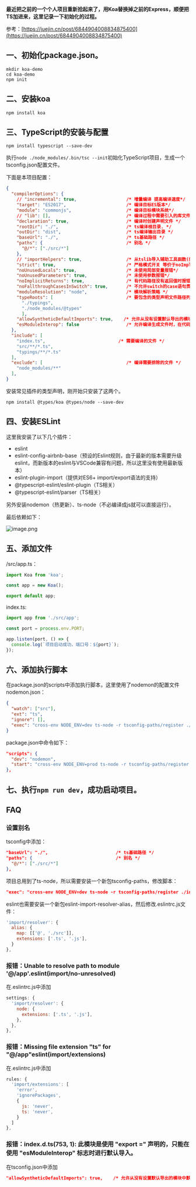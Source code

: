 **最近把之前的一个个人项目重新拾起来了，用Koa替换掉之前的Express，顺便把TS加进来，这里记录一下初始化的过程。**

参考：[https://juejin.cn/post/6844904008834875400](https://juejin.cn/post/6844904008834875400)

## 一、初始化package.json。

```
mkdir koa-demo
cd koa-demo
npm init
```

## 二、安装koa

```npm install koa```

## 三、TypeScript的安装与配置

```npm install typescript --save-dev```

执行```node ./node_modules/.bin/tsc --init```初始化TypeScript项目，生成一个tsconfig.json配置文件。

下面是本项目配置：

```json
{
  "compilerOptions": {
    // "incremental": true,                   /* 增量编译 提高编译速度*/
    "target": "ES2017",                       /* 编译目标ES版本*/
    "module": "commonjs",                     /* 编译目标模块系统*/
    // "lib": [],                             /* 编译过程中需要引入的库文件列表*/
    "declaration": true,                      /* 编译时创建声明文件 */
    "rootDir": "./",                          /* ts编译根目录. */
    "outDir": "dist",                         /* ts编译输出目录 */
    "baseUrl": "./",                          /* ts基础路径 */
    "paths": {                                /* 别名 */
      "@/*": ["./src/*"]
    },
    // "importHelpers": true,                 /* 从tslib导入辅助工具函数(如__importDefault)*/
    "strict": true,                           /* 严格模式开关 等价于noImplicitAny、strictNullChecks、strictFunctionTypes、strictBindCallApply等设置true */
    "noUnusedLocals": true,                   /* 未使用局部变量报错*/
    "noUnusedParameters": true,               /* 未使用参数报错*/
    "noImplicitReturns": true,                /* 有代码路径没有返回值时报错*/
    "noFallthroughCasesInSwitch": true,       /* 不允许switch的case语句贯穿*/
    "moduleResolution": "node",               /* 模块解析策略 */
    "typeRoots": [                            /* 要包含的类型声明文件路径列表*/
      "./typings",
      "./node_modules/@types"
      ],                      
    "allowSyntheticDefaultImports": true,    /* 允许从没有设置默认导出的模块中默认导入，仅用于提示，不影响编译结果*/
    "esModuleInterop": false                  /* 允许编译生成文件时，在代码中注入工具类(__importDefault、__importStar)对ESM与commonjs混用情况做兼容处理*/
  },
  "include": [    
    "index.ts",                            /* 需要编译的文件 */
    "src/**/*.ts",
    "typings/**/*.ts"
  ],
  "exclude": [                                /* 编译需要排除的文件 */
    "node_modules/**"
  ],
}
```

安装常见插件的类型声明，刚开始只安装了这两个。

```npm install @types/koa @types/node --save-dev```

## 四、安装ESLint

这里我安装了以下几个插件：

* eslint
* eslint-config-airbnb-base（预设的Eslint规则，由于最新的版本需要升级eslint，而新版本的eslint与VSCode兼容有问题，所以这里没有使用最新版本）
* eslint-plugin-import（提供对ES6+ import/export语法的支持）
* @typescript-eslint/eslint-plugin（TS相关）
* @typescript-eslint/parser（TS相关）

另外安装nodemon（热更新）、ts-node（不必编译成js就可以直接运行）。

最后依赖如下：

![image.png](https://p9-juejin.byteimg.com/tos-cn-i-k3u1fbpfcp/7b3599fd91e241dfa06746714a1afc6a~tplv-k3u1fbpfcp-watermark.image?)

## 五、添加文件

/src/app.ts：

```javascript
import Koa from 'koa';

const app = new Koa();

export default app;
```

index.ts:

```javascript
import app from './src/app';

const port = process.env.PORT;

app.listen(port, () => {
  console.log(`项目启动成功，端口号：${port}`);
});
```

## 六、添加执行脚本

在package.json的scripts中添加执行脚本，这里使用了nodemon的配置文件nodemon.json：

```json
{
  "watch": ["src"],
  "ext": "ts",
  "ignore": [],
  "exec": "cross-env NODE_ENV=dev ts-node -r tsconfig-paths/register ./index"
}
```

package.json中命令如下：

```json
"scripts": {
  "dev": "nodemon",
  "start": "cross-env NODE_ENV=prod ts-node -r tsconfig-paths/register ./index"
},
```

## 七、执行```npm run dev```，成功启动项目。

## FAQ

### 设置别名

tsconfig中添加：

```json
"baseUrl": "./",                          /* ts基础路径 */
"paths": {                                /* 别名 */
  "@/*": ["./src/*"]
},
```

项目总用到了ts-node，所以需要安装一个新包tsconfig-paths，修改脚本：

```json
"exec": "cross-env NODE_ENV=dev ts-node -r tsconfig-paths/register ./index"
```

eslint也需要安装一个新包eslint-import-resolver-alias，然后修改.eslintrc.js文件：

```javascript
'import/resolver': {
  alias: {
    map: [['@', './src']],
    extensions: ['.ts', '.js'],
  }
},
```

### 报错：Unable to resolve path to module '@/app'.eslint(import/no-unresolved)

在.eslintrc.js中添加

```javascript
settings: {
  'import/resolver': {
    node: {
      extensions: ['.ts', '.js'],
    },
  },
},
```

### 报错：Missing file extension "ts" for "@/app"eslint(import/extensions)

在.eslintrc.js中添加

```javascript
rules: {
  'import/extensions': [
    'error',
    'ignorePackages',
    {
      js: 'never',
      ts: 'never',
    }
  ]
},
```

### 报错：index.d.ts(753, 1): 此模块是使用 "export =" 声明的，只能在使用 "esModuleInterop" 标志时进行默认导入。

在tsconfig.json中添加

```json
"allowSyntheticDefaultImports": true,    /* 允许从没有设置默认导出的模块中默认导入，仅用于提示，不影响编译结果*/
```

